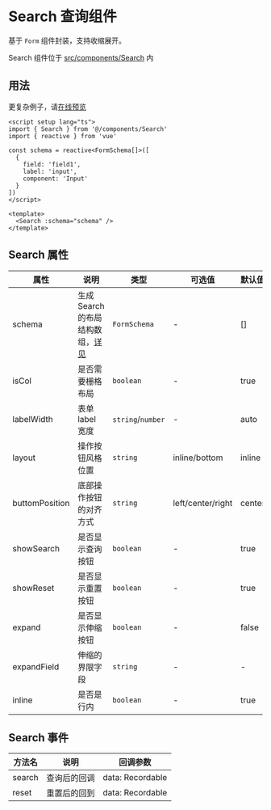 # Search 查询组件

基于 `Form` 组件封装，支持收缩展开。

Search 组件位于 [src/components/Search](https://github.com/kailong321200875/vue-element-plus-admin/tree/master/src/components/Search) 内

## 用法

更复杂例子，请[在线预览](https://element-plus-admin.cn/#/components/search)

```vue
<script setup lang="ts">
import { Search } from '@/components/Search'
import { reactive } from 'vue'

const schema = reactive<FormSchema[]>([
  {
    field: 'field1',
    label: 'input',
    component: 'Input'
  }
])
</script>

<template>
  <Search :schema="schema" />
</template>

```

## Search 属性

| 属性 | 说明 | 类型 | 可选值 | 默认值 |
| ---- | ---- | ---- | ---- | ---- |
| schema | 生成 Search 的布局结构数组，[详见](#Schema) | `FormSchema` | - | [] |
| isCol | 是否需要栅格布局 | `boolean` | - | true |
| labelWidth | 表单 label 宽度 | `string`/`number` | - | auto |
| layout | 操作按钮风格位置 | `string` | inline/bottom | inline |
| buttomPosition | 底部操作按钮的对齐方式 | `string` | left/center/right | center |
| showSearch | 是否显示查询按钮 | `boolean` | - | true |
| showReset | 是否显示重置按钮 | `boolean` | - | true |
| expand | 是否显示伸缩按钮 | `boolean` | - | false |
| expandField | 伸缩的界限字段 | `string` | - | - |
| inline | 是否是行内 | `boolean` | - | true |

## Search 事件

| 方法名 | 说明 | 回调参数 |
| ---- | ---- | ---- |
| search | 查询后的回调 | data: Recordable |
| reset | 重置后的回到 | data: Recordable |
